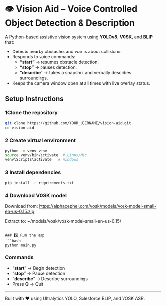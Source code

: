 # 👁️ Vision Aid – Voice Controlled Object Detection & Description

A Python-based assistive vision system using **YOLOv8**, **VOSK**, and **BLIP** that:
- Detects nearby obstacles and warns about collisions.
- Responds to voice commands:
  - **“start”** → resumes obstacle detection.
  - **“stop”** → pauses detection.
  - **“describe”** → takes a snapshot and verbally describes surroundings.
- Keeps the camera window open at all times with live overlay status.

##  Setup Instructions

### 1️Clone the repository
```bash
git clone https://github.com/YOUR_USERNAME/vision-aid.git
cd vision-aid
```

### 2️ Create virtual environment
```bash
python -m venv venv
source venv/bin/activate  # Linux/Mac
venv\Scripts\activate   # Windows
```

### 3️ Install dependencies
```bash
pip install -r requirements.txt
```

### 4️ Download VOSK model
Download from:
https://alphacephei.com/vosk/models/vosk-model-small-en-us-0.15.zip

Extract to:
~/models/vosk/vosk-model-small-en-us-0.15/
```

### 5️⃣ Run the app
```bash
python main.py
```

### Commands
- “**start**” → Begin detection  
- “**stop**” → Pause detection  
- “**describe**” → Describe surroundings  
- Press **Q** → Quit

---

Built with ❤️ using Ultralytics YOLO, Salesforce BLIP, and VOSK ASR.
